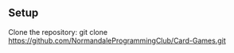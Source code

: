 ## Setup
Clone the repository:
	git clone https://github.com/NormandaleProgrammingClub/Card-Games.git

